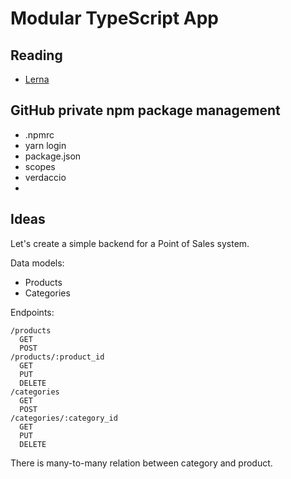 # Modular TypeScript App

## Reading

- [Lerna](https://github.com/lerna/lerna)

## GitHub private npm package management

- .npmrc
- yarn login
- package.json 
- scopes
- verdaccio
- 

## Ideas

Let's create a simple backend for a Point of Sales system.

Data models:

- Products
- Categories

Endpoints:

```
/products
  GET
  POST
/products/:product_id
  GET
  PUT
  DELETE
/categories
  GET
  POST
/categories/:category_id
  GET
  PUT
  DELETE
```

There is many-to-many relation between category and product.
